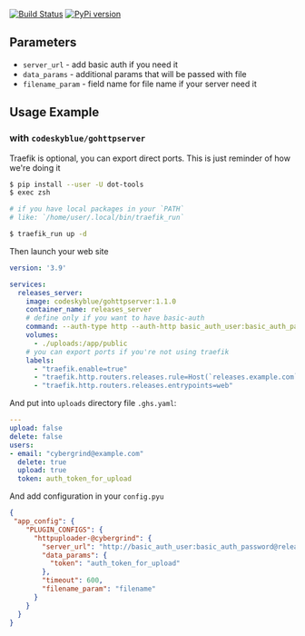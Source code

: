 [![Build Status](https://img.shields.io/github/workflow/status/micro-fan/pyupdater-http/main)](https://github.com/micro-fan/pyupdater-http/actions)
[![PyPi version](https://img.shields.io/pypi/v/pyupdater-http.svg)](https://pypi.python.org/pypi/pyupdater-http)


## Parameters

* `server_url` - add basic auth if you need it
* `data_params` - additional params that will be passed with file
* `filename_param` - field name for file name if your server need it


## Usage Example

### with `codeskyblue/gohttpserver`


Traefik is optional, you can export direct ports. This is just reminder of how we're doing it

```bash
$ pip install --user -U dot-tools
$ exec zsh

# if you have local packages in your `PATH`
# like: `/home/user/.local/bin/traefik_run`

$ traefik_run up -d
```

Then launch your web site

```yaml
version: '3.9'

services:
  releases_server:
    image: codeskyblue/gohttpserver:1.1.0
    container_name: releases_server
    # define only if you want to have basic-auth
    command: --auth-type http --auth-http basic_auth_user:basic_auth_password
    volumes:
      - ./uploads:/app/public
    # you can export ports if you're not using traefik
    labels:
      - "traefik.enable=true"
      - "traefik.http.routers.releases.rule=Host(`releases.example.com`)"
      - "traefik.http.routers.releases.entrypoints=web"

```

And put into `uploads` directory file `.ghs.yaml`:

```yaml
---
upload: false
delete: false
users:
- email: "cybergrind@example.com"
  delete: true
  upload: true
  token: auth_token_for_upload
```

And add configuration in your `config.pyu`

```json
{
 "app_config": {
    "PLUGIN_CONFIGS": {
      "httpuploader-@cybergrind": {
        "server_url": "http://basic_auth_user:basic_auth_password@releases.example.com/",
        "data_params": {
          "token": "auth_token_for_upload"
        },
        "timeout": 600,
        "filename_param": "filename"
      }
    }
  }
}
```
